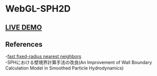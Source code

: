 # WebGL-SPH2D
## [LIVE DEMO](https://lightsteelblue.github.io/WebGL-SPH2D/)
## References  
-[fast fixed-radius nearest neighbors](https://on-demand.gputechconf.com/gtc/2014/presentations/S4117-fast-fixed-radius-nearest-neighbor-gpu.pdf)  
-SPHにおける壁境界計算手法の改良(An Improvement of Wall Boundary Calculation Model in Smoothed Particle Hydrodynamics)
